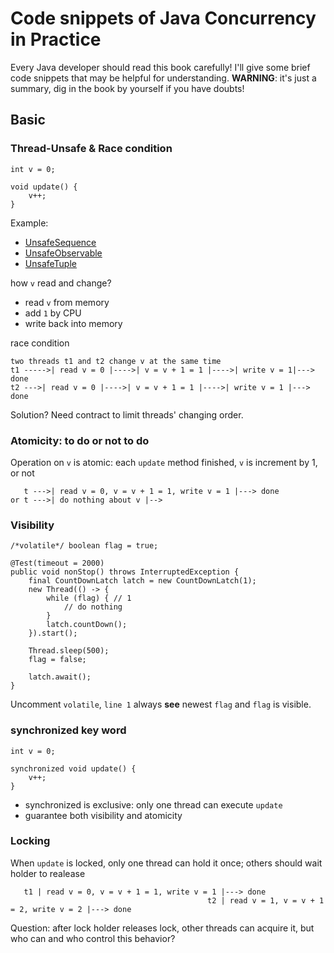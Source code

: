 # Code snippets of Java Concurrency in Practice

Every Java developer should read this book carefully! I'll give some brief code snippets that may be helpful
for understanding. **WARNING**: it's just a summary, dig in the book by yourself if you have doubts!

## Basic

### Thread-Unsafe & Race condition

```
int v = 0;

void update() {
    v++;
}
```

Example:

- [UnsafeSequence](src/main/java/xunshan/jcip/basic/UnsafeSequence.java)
- [UnsafeObservable](src/main/java/xunshan/jcip/basic/UnsafeObservable.java)
- [UnsafeTuple](src/main/java/xunshan/jcip/basic/UnsafeTuple.java)

how `v` read and change?

- read `v` from memory
- add `1` by CPU
- write back into memory

race condition

```
two threads t1 and t2 change v at the same time
t1 ----->| read v = 0 |---->| v = v + 1 = 1 |---->| write v = 1|---> done
t2 --->| read v = 0 |---->| v = v + 1 = 1 |---->| write v = 1 |---> done
```

Solution? Need contract to limit threads' changing order.

### Atomicity: to do or not to do

Operation on `v` is atomic: each `update` method finished, `v` is increment by 1, or not

```
   t --->| read v = 0, v = v + 1 = 1, write v = 1 |---> done
or t --->| do nothing about v |-->
```

### Visibility

```
/*volatile*/ boolean flag = true;

@Test(timeout = 2000)
public void nonStop() throws InterruptedException {
    final CountDownLatch latch = new CountDownLatch(1);
    new Thread(() -> {
        while (flag) { // 1
            // do nothing
        }
        latch.countDown();
    }).start();

    Thread.sleep(500);
    flag = false;

    latch.await();
}
```
Uncomment `volatile`, `line 1` always **see** newest `flag` and `flag` is visible.

### synchronized key word

```
int v = 0;

synchronized void update() {
    v++;
}
```

- synchronized is exclusive: only one thread can execute `update`
- guarantee both visibility and atomicity

### Locking

When `update` is locked, only one thread can hold it once; others should wait holder to realease

```
   t1 | read v = 0, v = v + 1 = 1, write v = 1 |---> done
                                            t2 | read v = 1, v = v + 1 = 2, write v = 2 |---> done
```

Question: after lock holder releases lock, other threads can acquire it, but who can and who control this
behavior?




